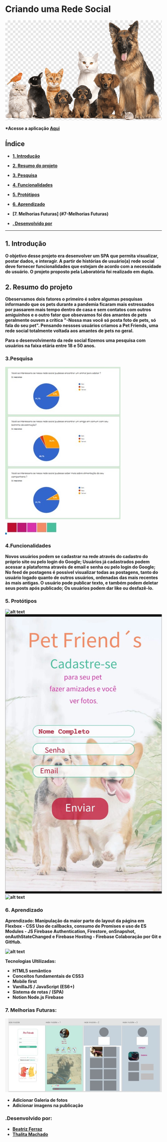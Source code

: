 # Criando uma Rede Social
![alt text](src/img/redesocial.png)

<b> *Acesse a aplicação [Aqui](https://social-network-pet-friends.web.app/) 

## Índice

- [1. Introdução](#1-introdução)
- [2. Resumo do projeto](#2-resumo-do-projeto)
- [3. Pesquisa](#3-Pesquisa)
- [4. Funcionalidades](#4-funcionalidades)
- [5. Protótipos](#5-protótipos)
- [6. Aprendizado](#6-aprendizado)
- [7. Melhorias Futuras] (#7-Melhorias Futuras)

- [. Desenvolvido por](#-desenvolvido-por)

---

## 1. Introdução

O objetivo desse projeto era desenvolver um SPA que permita visualizar, postar dados, e interagir.
A partir de histórias de usuário(a) rede social deve fornecer funcionalidades que estejam de acordo com a necessidade do usuário. O projeto proposto pela Laboratória foi realizado em dupla.

## 2. Resumo do projeto

Obeservamos dois fatores o primeiro é sobre algumas pesquisas informando que os pets durante a pandemia ficaram mais estressados por passarem mais tempo dentro de casa e sem contatos com outros amiguinhos e o outro fator que obsevamos foi dos amantes de pets geralmente ouvem a crítica "-Nossa mas você só posta foto de pets, só fala do seu pet".
Pensando nessses usuários criamos a Pet Friends, uma rede social totalmente voltada aos amantes de pets no geral.

Para o desenvolvimento da rede social fizemos uma pesquisa com usuários na faixa etária entre 18 e 50 anos.

### 3.Pesquisa
![alt text](src/img/pesquisa.jpg)
![alt text](src/img/Paletadecores.jpg)

### 4.Funcionalidades
Novos usuários podem se cadastrar na rede através do cadastro do próprio site ou pelo login do Google;
Usuários já cadastrados podem acessar a plataforma através de email e senha ou pelo login do Google;
No feed de postagens é possível visualizar todas as postagens, tanto do usuário logado quanto de outros usuários, ordenadas das mais recentes às mais antigas. 
O usuário pode publicar texto, e também podem deletar seus posts após publicado;
Os usuários podem dar like ou desfazê-lo.

### 5. Protótipos
![alt text](src/img/FazerOlogin.jpg)
![alt text](src/img/TelaCadastro.jpg)
![alt text](src/img/TelaFeed.jpg)


### 6. Aprendizado
Aprendizado:
Manipulação da maior parte do layout da página em Flexbox - CSS
Uso de callbacks, consumo de Promises e uso de ES Modules - JS
Firebase Authentication, Firestore, onSnapshot, onAuthStateChanged e Firebase Hosting - Firebase
Colaboração por Git e GitHub.

![alt text](src/img/)

Tecnologias Ultilizadas: 

* HTML5 semântico
* Conceitos fundamentais de CSS3
*  Mobile first
* VanillaJS / JavaScript (ES6+)
* Sistema de rotas / (SPA)
 * Notion
 Node.js
 Firebase

### 7. Melhorias Futuras:

![alt text](src/img/Melhoriasfuturas.jpg)

* Adicionar Galeria de fotos
* Adicionar imagens na publicação


### .Desenvolvido por:
* [Beatriz Ferraz](https://github.com/bea-ferraz)
* [Thalita Machado](https://github.com/Thalita1044)  
